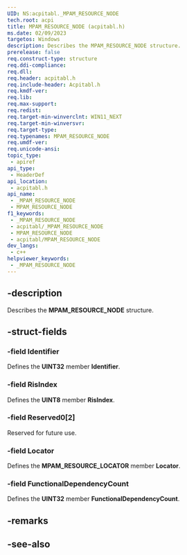 ```yaml
---
UID: NS:acpitabl._MPAM_RESOURCE_NODE
tech.root: acpi
title: MPAM_RESOURCE_NODE (acpitabl.h)
ms.date: 02/09/2023
targetos: Windows
description: Describes the MPAM_RESOURCE_NODE structure.
prerelease: false
req.construct-type: structure
req.ddi-compliance: 
req.dll: 
req.header: acpitabl.h
req.include-header: Acpitabl.h
req.kmdf-ver: 
req.lib: 
req.max-support: 
req.redist: 
req.target-min-winverclnt: WIN11_NEXT
req.target-min-winversvr: 
req.target-type: 
req.typenames: MPAM_RESOURCE_NODE
req.umdf-ver: 
req.unicode-ansi: 
topic_type:
 - apiref
api_type:
 - HeaderDef
api_location:
 - acpitabl.h
api_name:
 - _MPAM_RESOURCE_NODE
 - MPAM_RESOURCE_NODE
f1_keywords:
 - _MPAM_RESOURCE_NODE
 - acpitabl/_MPAM_RESOURCE_NODE
 - MPAM_RESOURCE_NODE
 - acpitabl/MPAM_RESOURCE_NODE
dev_langs:
 - c++
helpviewer_keywords:
 - _MPAM_RESOURCE_NODE
---
```


## -description

Describes the **MPAM_RESOURCE_NODE** structure.

## -struct-fields

### -field Identifier

Defines the **UINT32** member **Identifier**.

### -field RisIndex

Defines the **UINT8** member **RisIndex**.

### -field Reserved0[2]

Reserved for future use.

### -field Locator

Defines the **MPAM_RESOURCE_LOCATOR** member **Locator**.

### -field FunctionalDependencyCount

Defines the  **UINT32** member **FunctionalDependencyCount**.

## -remarks

## -see-also
